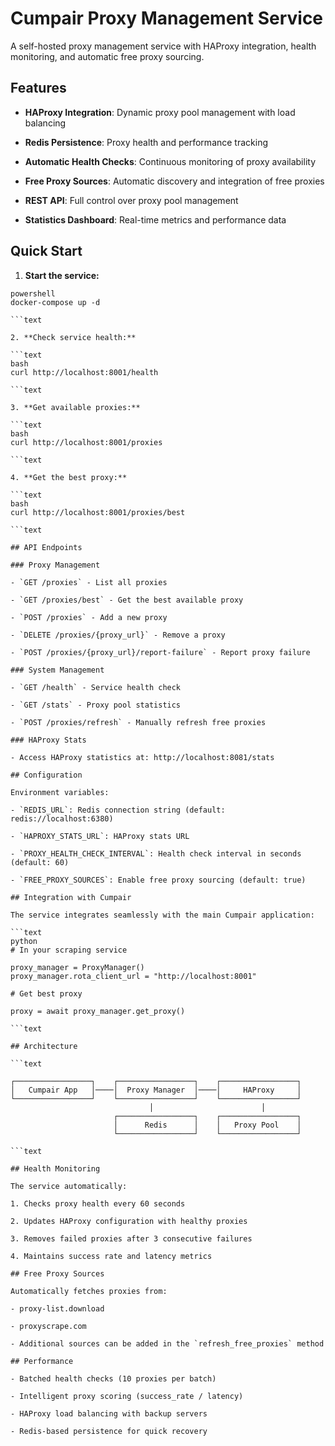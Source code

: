 # Cumpair Proxy Management Service

A self-hosted proxy management service with HAProxy integration, health monitoring, and automatic free proxy sourcing.

## Features

- **HAProxy Integration**: Dynamic proxy pool management with load balancing

- **Redis Persistence**: Proxy health and performance tracking

- **Automatic Health Checks**: Continuous monitoring of proxy availability

- **Free Proxy Sources**: Automatic discovery and integration of free proxies

- **REST API**: Full control over proxy pool management

- **Statistics Dashboard**: Real-time metrics and performance data

## Quick Start

1. **Start the service:**

```text
powershell
docker-compose up -d

```text

2. **Check service health:**

```text
bash
curl http://localhost:8001/health

```text

3. **Get available proxies:**

```text
bash
curl http://localhost:8001/proxies

```text

4. **Get the best proxy:**

```text
bash
curl http://localhost:8001/proxies/best

```text

## API Endpoints

### Proxy Management

- `GET /proxies` - List all proxies

- `GET /proxies/best` - Get the best available proxy

- `POST /proxies` - Add a new proxy

- `DELETE /proxies/{proxy_url}` - Remove a proxy

- `POST /proxies/{proxy_url}/report-failure` - Report proxy failure

### System Management

- `GET /health` - Service health check

- `GET /stats` - Proxy pool statistics

- `POST /proxies/refresh` - Manually refresh free proxies

### HAProxy Stats

- Access HAProxy statistics at: http://localhost:8081/stats

## Configuration

Environment variables:

- `REDIS_URL`: Redis connection string (default: redis://localhost:6380)

- `HAPROXY_STATS_URL`: HAProxy stats URL

- `PROXY_HEALTH_CHECK_INTERVAL`: Health check interval in seconds (default: 60)

- `FREE_PROXY_SOURCES`: Enable free proxy sourcing (default: true)

## Integration with Cumpair

The service integrates seamlessly with the main Cumpair application:

```text
python
# In your scraping service

proxy_manager = ProxyManager()
proxy_manager.rota_client_url = "http://localhost:8001"

# Get best proxy

proxy = await proxy_manager.get_proxy()

```text

## Architecture

```text

┌─────────────────┐    ┌─────────────────┐    ┌─────────────────┐
│   Cumpair App   │────│  Proxy Manager  │────│     HAProxy     │
└─────────────────┘    └─────────────────┘    └─────────────────┘
                               │                        │
                       ┌─────────────────┐    ┌─────────────────┐
                       │      Redis      │    │   Proxy Pool    │
                       └─────────────────┘    └─────────────────┘

```text

## Health Monitoring

The service automatically:

1. Checks proxy health every 60 seconds

2. Updates HAProxy configuration with healthy proxies

3. Removes failed proxies after 3 consecutive failures

4. Maintains success rate and latency metrics

## Free Proxy Sources

Automatically fetches proxies from:

- proxy-list.download

- proxyscrape.com

- Additional sources can be added in the `refresh_free_proxies` method

## Performance

- Batched health checks (10 proxies per batch)

- Intelligent proxy scoring (success_rate / latency)

- HAProxy load balancing with backup servers

- Redis-based persistence for quick recovery
